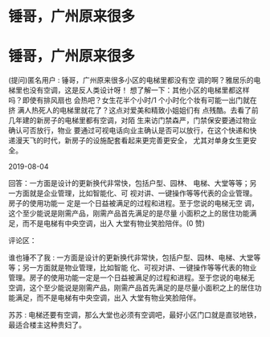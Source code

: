 # 锤哥，广州原来很多

# 锤哥，广州原来很多

(提问)匿名用户 : 锤哥，广州原来很多小区的电梯里都没有空 调的啊？雅居乐的电梯里也没有空调，这是反人类设计呀！ 想了解一下：其他小区的电梯里都这样吗？即使有排风扇也 会热吧？女生花半个小时/1 个小时化个妆有可能一出门就在挤 满人热死人的电梯里就花了？这点对爱美和精致小姐姐们有 点残酷。去看了前几年建的新房子的电梯里都有空调，对陌 生来访门禁森严，门禁保安要通过物业确认可否放行，物业 要通过可视电话向业主确认是否可以放行，在这个快递和快 递漫天飞的时代，新房子的设施配套看起来更完善更安全， 尤其对单身女生更安全。

2019-08-04

回答：一方面是设计的更新换代非常快，包括户型、园林、 电梯、大堂等等；另一方面就是企业管理，比如智能化、可 视对讲、一键操作等等代表的企业管理。房子的使用功能一 定是一个日益被满足的过程和进程。至于您说的电梯无空 调，这个至少能说是刚需产品，刚需产品首先满足的是尽量 小面积之上的居住功能满足，而不是电梯有中央空调，出入 大堂有物业笑脸陪伴。(0 赞)

评论区：

谁也锤不了我 : 一方面是设计的更新换代非常快，包括户型、园林、电梯、大堂等等；另一方面就是物业管理，比如智能 化、可视对讲、一键操作等等代表的物业管理。房子的使用功能一定是一个日益被满足的过程和进程。至于您说的电梯无 空调，这个至少能说是刚需产品，刚需产品首先满足的是尽量小面积之上的居住功能满足，而不是电梯有中央空调，出入 大堂有物业笑脸陪伴。

苏苏 : 电梯还要有空调，那么大堂也必须有空调吧，最好小区门口就是直驳地铁，最适合楼主这种贵妇了。
